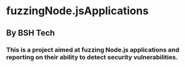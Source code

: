 # fuzzingNode.jsApplications
## By BSH Tech

### This is a project aimed at fuzzing Node.js applications and reporting on their ability to detect security vulnerabilities.